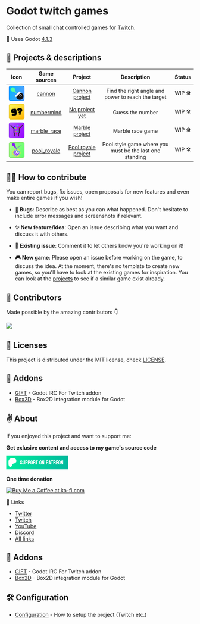 # Godot twitch games

Collection of small chat controlled games for [Twitch](https://twitch.tv/mreliptik).

🤖 Uses Godot [4.1.3](https://godotengine.org/download/archive/4.1.3-stable/)

## 🦺 Projects & descriptions

| Icon |  Game sources |  Project  | Description | Status |
:-----:|:-------:|:------:|:-----------:|:------:|
<img src="scenes/games/cannon/game_icon.png" width="64px"/>| [cannon](scenes/games/cannon) | [Cannon project](https://github.com/users/MrEliptik/projects/2/views/1) | Find the right angle and power to reach the target | WIP 🛠
<img src="scenes/games/numbermind/game_icon.png" width="64px"/>| [numbermind](scenes/games/numbermind) | [No project yet]() | Guess the number | WIP 🛠
<img src="scenes/games/marble_race/game_icon.png" width="64px"/>| [marble_race](scenes/games/marble_race) | [Marble project](https://github.com/users/MrEliptik/projects/1/views/1) | Marble race game | WIP 🛠
<img src="scenes/games/pool_royale/game_icon.png" width="64px"/>| [pool_royale](scenes/games/pool_royale) | [Pool royale project](https://github.com/users/MrEliptik/projects/8/views/1) | Pool style game where you must be the last one standing | WIP 🛠

## 👨‍💻 How to contribute

You can report bugs, fix issues, open proposals for new features and even make entire games if you wish!

- **🐛 Bugs**: Describe as best as you can what happened. Don't hesitate to include error messages and screenshots if relevant.

- **✨ New feature/idea**: Open an issue describing what you want and discuss it with others.

- **📝 Existing issue**: Comment it to let others know you're working on it!

- **🎮 New game**: Please open an issue before working on the game, to discuss the idea.
At the moment, there's no template to create new games, so you'll have to look at the existing games for inspiration. 
You can look at the [projects](https://github.com/MrEliptik/godot_twitch_games/projects?query=is%3Aopen) to see if a similar game exist already.

## 🤼 Contributors

Made possible by the amazing contributors 👇

<a href="https://github.com/MrEliptik/godot_twitch_games/graphs/contributors">
  <img src="https://contrib.rocks/image?repo=MrEliptik/godot_twitch_games" />
</a>

## 📔 Licenses

This project is distributed under the MIT license, check [LICENSE](LICENSE).

## 🧰 Addons

- [GIFT](https://github.com/MennoMax/gift) - Godot IRC For Twitch addon
- [Box2D](https://github.com/lightspeedlucas/godot-box2d) - Box2D integration module for Godot

## ✌ About

If you enjoyed this project and want to support me:

**Get exlusive content and access to my game's source code**

<a href='https://patreon.com/MrEliptik' target='_blank'><img height='36' style='border:0px;height:36px;' src='media/patreon.png' border='0' alt='Patreon link' /></a>

**One time donation**

<a href='https://ko-fi.com/H2H23ODS7' target='_blank'><img height='36' style='border:0px;height:36px;' src='https://cdn.ko-fi.com/cdn/kofi1.png?v=3' border='0' alt='Buy Me a Coffee at ko-fi.com' /></a>

🔗 Links
- [Twitter](https://twitter.com/mreliptik)
- [Twitch](https://twitch.tv/mreliptik)
- [YouTube](https://www.youtube.com/c/MrEliptik)
- [Discord](https://discord.gg/83nFRPTP6t)
- [All links](https://bento.me/mreliptik)

## 🧰 Addons

- [GIFT](https://github.com/MennoMax/gift) - Godot IRC For Twitch addon
- [Box2D](https://github.com/lightspeedlucas/godot-box2d) - Box2D integration module for Godot

## 🛠️ Configuration

- [Configuration](configuration.md) - How to setup the project (Twitch etc.)
